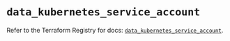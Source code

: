 # `data_kubernetes_service_account`

Refer to the Terraform Registry for docs: [`data_kubernetes_service_account`](https://registry.terraform.io/providers/hashicorp/kubernetes/2.35.0/docs/data-sources/service_account).

